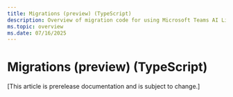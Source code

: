 ```yaml
---
title: Migrations (preview) (TypeScript)
description: Overview of migration code for using Microsoft Teams AI Library v2 for TypeScript.
ms.topic: overview
ms.date: 07/16/2025
---
```


# Migrations (preview) (TypeScript)

[This article is prerelease documentation and is subject to change.]